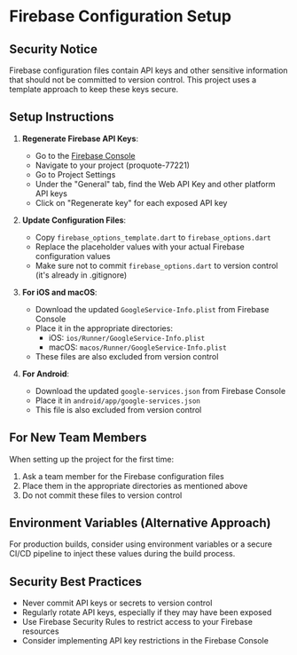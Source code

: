 # Firebase Configuration Setup

## Security Notice

Firebase configuration files contain API keys and other sensitive information that should not be committed to version control. This project uses a template approach to keep these keys secure.

## Setup Instructions

1. **Regenerate Firebase API Keys**:
   - Go to the [Firebase Console](https://console.firebase.google.com/)
   - Navigate to your project (proquote-77221)
   - Go to Project Settings
   - Under the "General" tab, find the Web API Key and other platform API keys
   - Click on "Regenerate key" for each exposed API key

2. **Update Configuration Files**:
   - Copy `firebase_options_template.dart` to `firebase_options.dart`
   - Replace the placeholder values with your actual Firebase configuration values
   - Make sure not to commit `firebase_options.dart` to version control (it's already in .gitignore)

3. **For iOS and macOS**:
   - Download the updated `GoogleService-Info.plist` from Firebase Console
   - Place it in the appropriate directories:
     - iOS: `ios/Runner/GoogleService-Info.plist`
     - macOS: `macos/Runner/GoogleService-Info.plist`
   - These files are also excluded from version control

4. **For Android**:
   - Download the updated `google-services.json` from Firebase Console
   - Place it in `android/app/google-services.json`
   - This file is also excluded from version control

## For New Team Members

When setting up the project for the first time:

1. Ask a team member for the Firebase configuration files
2. Place them in the appropriate directories as mentioned above
3. Do not commit these files to version control

## Environment Variables (Alternative Approach)

For production builds, consider using environment variables or a secure CI/CD pipeline to inject these values during the build process.

## Security Best Practices

- Never commit API keys or secrets to version control
- Regularly rotate API keys, especially if they may have been exposed
- Use Firebase Security Rules to restrict access to your Firebase resources
- Consider implementing API key restrictions in the Firebase Console 